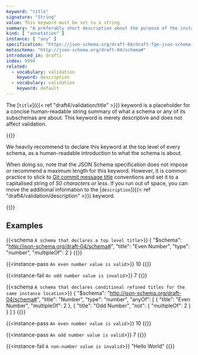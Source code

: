```yaml
---
keyword: "title"
signature: "String"
value: This keyword must be set to a string
summary: "A preferably short description about the purpose of the instance described by the schema."
kind: [ "annotation" ]
instance: [ "any" ]
specification: "https://json-schema.org/draft-04/draft-fge-json-schema-validation-00#rfc.section.6.1"
metaschema: "http://json-schema.org/draft-04/schema#"
introduced_in: draft1
index: 9994
related:
  - vocabulary: validation
    keyword: description
  - vocabulary: validation
    keyword: default
---
```



The [`title`]({{< ref "draft4/validation/title" >}}) keyword is a placeholder
for a concise human-readable string summary of what a schema or any of its
subschemas are about. This keyword is merely descriptive and does not affect
validation.

{{<best-practice>}}

We heavily recommend to declare this keyword at the top level of every schema,
as a human-readable introduction to what the schema is about.

When doing so, note that the JSON Schema specification does not impose or
recommend a maximum length for this keyword. However, it is common practice to
stick to [Git commit message
title](https://tbaggery.com/2008/04/19/a-note-about-git-commit-messages.html)
conventions and set it to a capitalised string of *50 characters or less*. If
you run out of space, you can move the additional information to the
[`description`]({{< ref "draft4/validation/description" >}}) keyword.

{{</best-practice>}}


## Examples

{{<schema `A schema that declares a top level title`>}}
{
  "$schema": "http://json-schema.org/draft-04/schema#",
  "title": "Even Number",
  "type": "number",
  "multipleOf": 2
}
{{</schema>}}

{{<instance-pass `An even number value is valid`>}}
10
{{</instance-pass>}}

{{<instance-fail `An odd number value is invalid`>}}
7
{{</instance-fail>}}

{{<schema `A schema that declares conditional refined titles for the same instance location`>}}
{
  "$schema": "http://json-schema.org/draft-04/schema#",
  "title": "Number",
  "type": "number",
  "anyOf": [
    {
      "title": "Even Number",
      "multipleOf": 2
    },
    {
      "title": "Odd Number",
      "not": {
        "multipleOf": 2
      }
    }
  ]
}
{{</schema>}}

{{<instance-pass `An even number value is valid`>}}
10
{{</instance-pass>}}

{{<instance-pass `An odd number value is valid`>}}
7
{{</instance-pass>}}

{{<instance-fail `A non-number value is invalid`>}}
"Hello World"
{{</instance-fail>}}
